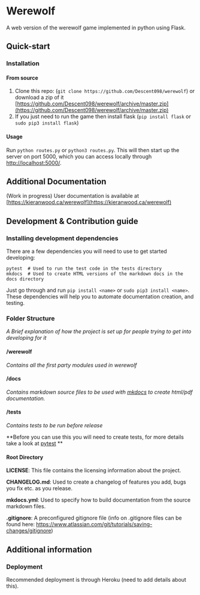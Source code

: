 # Werewolf

A web version of the werewolf game implemented in python using Flask.



## Quick-start

### Installation

#### From source

1. Clone this repo: (```git clone https://github.com/Descent098/werewolf```) or download a zip of it [https://github.com/Descent098/werewolf/archive/master.zip](https://github.com/Descent098/werewolf/archive/master.zip)
2. If you just need to run the game then install flask (```pip install flask``` or ```sudo pip3 install flask```)



#### Usage

Run ```python routes.py``` or ```python3 routes.py```. This will then start up the server on port 5000, which you can access locally through [http://localhost:5000/](http://localhost:5000/).



## Additional Documentation

(Work in progress) User documentation is available at [https://kieranwood.ca/werewolf](https://kieranwood.ca/werewolf)



## Development & Contribution guide

### Installing development dependencies

There are a few dependencies you will need to use to get started developing:

```
pytest 	# Used to run the test code in the tests directory
mkdocs	# Used to create HTML versions of the markdown docs in the docs directory
```

Just go through and run ```pip install <name>``` or ```sudo pip3 install <name>```. These dependencies will help you to automate documentation creation, and testing.



### Folder Structure

*A Brief explanation of how the project is set up for people trying to get into developing for it*



#### /werewolf

*Contains all the first party modules used in werewolf*



#### /docs

*Contains markdown source files to be used with [mkdocs](https://www.mkdocs.org/) to create html/pdf documentation.* 



#### /tests

*Contains tests to be run before release* 

**Before you can use this you will need to create tests, for more details take a look at [pytest](https://docs.pytest.org/en/latest/) **



#### Root Directory



**LICENSE**: This file contains the licensing information about the project.



**CHANGELOG.md**: Used to create a changelog of features you add, bugs you fix etc. as you release.



**mkdocs.yml**: Used to specify how to build documentation from the source markdown files.



**.gitignore**: A preconfigured gitignore file (info on .gitignore files can be found here: https://www.atlassian.com/git/tutorials/saving-changes/gitignore)



## Additional information

### Deployment

Recommended deployment is through Heroku (need to add details about this).




